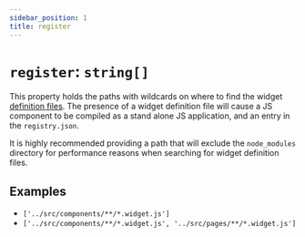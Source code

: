 ```yaml
---
sidebar_position: 1
title: register
---
```

# `register`: `string[]`
This property holds the paths with wildcards on where to find the widget [definition files](/docs/tutorial-registry/widget-definitions).
The presence of a widget definition file will cause a JS component to be compiled as a stand alone JS application, and
an entry in the `registry.json`.

It is highly recommended providing a path that will exclude the `node_modules` directory for performance reasons when
searching for widget definition files.

## Examples

- `['../src/components/**/*.widget.js']`
- `['../src/components/**/*.widget.js', '../src/pages/**/*.widget.js']`
